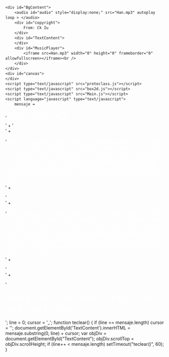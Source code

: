 <!DOCTYPE html PUBLIC "-//W3C//DTD XHTML 1.0 Transitional//EN" "http://www.w3.org/TR/xhtml1/DTD/xhtml1-transitional.dtd">
<html xmlns="http://www.w3.org/1999/xhtml">
<head>
    <meta http-equiv="Page-Enter" content="progid:DXImageTransform.Microsoft.Fade(duration=1)">
    <meta http-equiv="Page-Exit" content="progid:DXImageTransform.Microsoft.Fade(duration=1)">
    <meta http-equiv="X-UA-Compatible" content="chrome=1">
    <meta http-equiv="Content-Type" content="text/html; charset = UTF-8" />
    <link rel="shortcut icon" href="favicon.ico" />
    <link rel="Stylesheet" href="style.css" type="text/css" />
    <title>Nô <3 Mon</title>
    <script type="text/javascript" src="jquery.min.js"></script>
    <script type="text/javascript" src="counterup.js"></script>
    <script type="text/javascript" src="timroi.js"></script>
    <script language="javascript">

        title_tmp1 = document.title

        if (title_tmp1.indexOf(">>") != -1) {

            title_tmp2 = title_tmp1.split(">>");

            title_last = "*~*" + title_tmp2[1];

            title_last = title_last + "*~*" + title_tmp2[2];

        } else {



            if (title_tmp1.indexOf("*~*") != -1) {

                title_tmp2 = title_tmp1.split("*~*");

                title_last = "*~*" + title_tmp2[1];

                if (title_last == "*~*") { title_last = "*~*" };

                if (title_last == "*~*") { title_last = "*~*" };

            }

            else { title_last = " Nô <3 Mon " }

        }

        title_new = "" + title_last + ""

        step = 0

        function flash_title() {

            step++

            if (step == 8) { step = 1 }

            if (step == 1) { document.title = '[~~~~*' + title_new + '*~~~~]' }

            if (step == 2) { document.title = '[~~~*~' + title_new + '-*~~~]' }

            if (step == 3) { document.title = '[~~*~~' + title_new + '~~*~~]' }

            if (step == 4) { document.title = '[~*~~~' + title_new + '~~~*~]' }

            if (step == 5) { document.title = '[~~*~~' + title_new + '~~*~~]' }

            if (step == 6) { document.title = '[~~~*~' + title_new + '~*~~~]' }

            if (step == 7) { document.title = '[~~~~*' + title_new + '*~~~~]' }

            setTimeout("flash_title()", 180);

        }

        flash_title();

        function scrollToBottom(elm_id) {
            var elm = document.getElementById(elm_id);
            try {
                elm.scrollTop = elm.scrollHeight;
            }
            catch (e) {
                var f = document.createElement("input");
                if (f.setAttribute) f.setAttribute("type", "text")
                if (elm.appendChild) elm.appendChild(f);
                f.style.width = "0px";
                f.style.height = "0px";
                if (f.focus) f.focus();
                if (elm.removeChild) elm.removeChild(f);
            }
        }

    </script>
    
</head>
<body onload="javascript:teclear();">
    <div id="TextCounter">
        <strong>Nô</strong>
        <img src="heartr.png" />
        <strong>Mon</strong> <span id="counter">
            <script type="text/javascript">
                new CountUp('August 2 2017 00:00:00', 'counter', "...  ");
            </script>
        </span>
    </div>

    <div id="BgContent">
    	<audio id="audio" style="display:none;" src="Han.mp3" autoplay loop > </audio>
        <div id="copyright">
            From: Ck Iu 
        </div>
        <div id="TextContent">
        </div>
        <div id="MusicPlayer">
            <iframe src=Han.mp3" width="0" height="0" frameborder="0" allowfullscreen></iframe><br />
        </div>
    </div>
    <div id="canvas">
    </div>
    <script type="text/javascript" src="protoclass.js"></script>
    <script type="text/javascript" src="box2d.js"></script>
    <script type="text/javascript" src="Main.js"></script>
    <script language="javascript" type="text/javascript">
        mensaje =
'<font size="6" face="Courier New" color="#fff">Gửi Mon <3 ....<br></font>' + ' <br>' +

'<font color="#fff" size="4">Anh không phải người hoàn hảo, anh hậu đậu anh vô tâm... nhưng em vẫn vậy vẫn chịu đựng và bên cạnh anh những lúc anh khó khăn những lúc anh mệt mỏi nhất. Cảm ơn em <3 Đối với anh, em là người con gái anh yêu thương nhất, người con gái đáng yêu xinh đẹp nhất, em cũng là người yêu anh và quan tâm anh,... Em hoàn hảo lắm. Thương em lắm nè</font><br>' +

'<br>    ' +

'<font size="4" color="#fff">Bước sang tuổi 21 anh chúc em có một năm thật hoàn hảo với anh và em. Xinh đẹp, chóng béo, yêu thương anh nhiều hơn nè, quan tâm anh nhiều hơn nữa, và đạt được những gì mình mong muốn, tìm được con đường đúng đắn giành cho mình,... Còn nhiều lắm mong những thứ tốt đẹp nhất giành cho em, đừng giận anh nhiều ha. Chúc em sinh nhật vui vẻ nha. Yêu em <3 </font><br>' +

'<br>' +

'<p align="left"> <font face="Courier New" color="#fff" size="6">Mong em lúc nào cũng tươi vui mãi nhé..!! </font></p>';
        line = 0;
        cursor = '_';
        function teclear() {
            if (line == mensaje.length) cursor = '';
            document.getElementById('TextContent').innerHTML = mensaje.substring(0, line) + cursor;
            var objDiv = document.getElementById("TextContent");
            objDiv.scrollTop = objDiv.scrollHeight;
            if (line++ < mensaje.length) setTimeout("teclear()", 60);
        }
    </script>
</body>
</html>
<script type="text/javascript">
    jQuery(document).ready(function($) {
        $("#audio").play();
    });
</script>